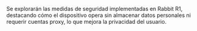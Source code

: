 Se explorarán las medidas de seguridad implementadas en Rabbit R1, destacando cómo el dispositivo opera sin almacenar datos personales ni requerir cuentas proxy, lo que mejora la privacidad del usuario.
